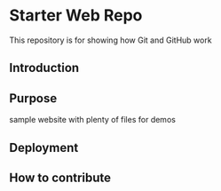 # Starter Web Repo

This repository is for showing how Git and GitHub work

## Introduction

## Purpose
sample website with plenty of files for demos

## Deployment

## How to contribute
